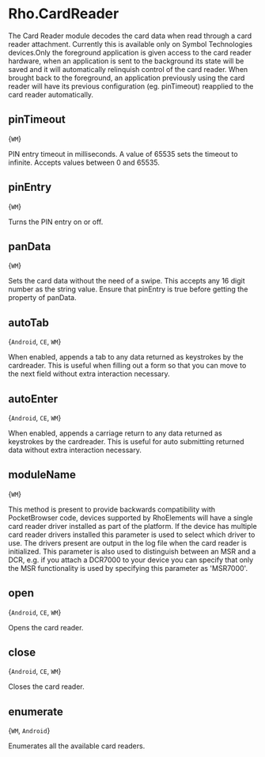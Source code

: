 # Rho.CardReaderThe Card Reader module decodes the card data when read through a card reader attachment. Currently this is available only on Symbol Technologies devices.Only the foreground application is given access to the card reader hardware, when an application is sent to the background its state will be saved and it will automatically relinquish control of the card reader. When brought back to the foreground, an application previously using the card reader will have its previous configuration (eg. pinTimeout) reapplied to the card reader automatically.## pinTimeout{`WM`}PIN entry timeout in milliseconds. A value of 65535 sets the timeout to infinite. Accepts values between 0 and 65535.## pinEntry{`WM`}Turns the PIN entry on or off.## panData{`WM`}Sets the card data without the need of a swipe. This accepts any 16 digit number as the string value. Ensure that pinEntry is true before getting the property of panData.## autoTab{`Android`, `CE`, `WM`}When enabled, appends a tab to any data returned as keystrokes by the cardreader. This is useful when filling out a form so that you can move to the next field without extra interaction necessary.## autoEnter{`Android`, `CE`, `WM`}When enabled, appends a carriage return to any data returned as keystrokes by the cardreader. This is useful for auto submitting returned data without extra interaction necessary.## moduleName{`WM`}This method is present to provide backwards compatibility with PocketBrowser code, devices supported by RhoElements will have a single card reader driver installed as part of the platform. If the device has multiple card reader drivers installed this parameter is used to select which driver to use. The drivers present are output in the log file when the card reader is initialized. This parameter is also used to distinguish between an MSR and a DCR, e.g. if you attach a DCR7000 to your device you can specify that only the MSR functionality is used by specifying this parameter as 'MSR7000'.## open{`Android`, `CE`, `WM`}Opens the card reader.## close{`Android`, `CE`, `WM`}Closes the card reader.## enumerate{`WM`, `Android`}Enumerates all the available card readers.